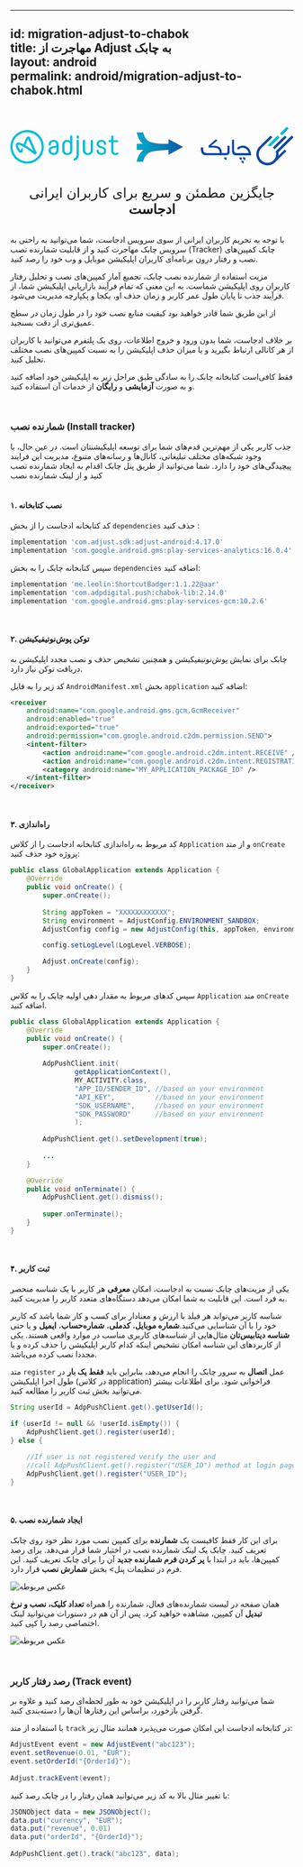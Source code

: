 
---  
id: migration-adjust-to-chabok  
title: مهاجرت از Adjust به چابک  
layout: android  
permalink: android/migration-adjust-to-chabok.html  
---  
  
<Br>  
<Br>  
  
<div align="center">   
<?xml version="1.0" encoding="UTF-8"?>  
<svg width="675px" height="92px" viewBox="0 0 675 92" version="1.1" xmlns="http://www.w3.org/2000/svg" xmlns:xlink="http://www.w3.org/1999/xlink">  
    <defs>  
        <linearGradient x1="-21.4688263%" y1="50%" x2="119.195607%" y2="50%" id="linearGradient-1">  
            <stop stop-color="#00BED7" offset="0%"></stop>  
            <stop stop-color="#0D47A1" offset="100%"></stop>  
        </linearGradient>  
    </defs>  
    <g id="Symbols" stroke="none" stroke-width="1" fill="none" fill-rule="evenodd">  
        <g id="Logos" transform="translate(-24.000000, -15.000000)">  
            <g id="migration" transform="translate(24.000000, 15.000000)">  
                <g id="adjust" transform="translate(0.000000, 8.000000)" fill="#00BED5" fill-rule="nonzero">  
                    <path d="M109.642857,47.3571429 C109.642857,52.3571429 106.285714,54.7142857 103.071429,54.7142857 C99,54.7142857 96.5,51.6428571 96.5,48.8571429 C96.5,46 98,44.4285714 101.214286,43.6428571 L108,42.0714286 C108.714286,41.8571429 109.285714,41.7857143 109.642857,41.5714286 L109.642857,47.3571429 Z M114.928571,47.5714286 L114.928571,34.5714286 C114.928571,28.0714286 110,23.3571429 103.071429,23.3571429 C96.5,23.3571429 91.2142857,28.2142857 91.2142857,34.2857143 L91.2142857,34.7142857 C91.2142857,36.0714286 92.1428571,36.9285714 93.8571429,36.9285714 C95.5,36.9285714 96.5,36.0714286 96.5,34.7142857 L96.5,34.4285714 C96.5,30.8571429 99.4285714,28.1428571 103.071429,28.1428571 C106.928571,28.1428571 109.642857,30.8571429 109.642857,34.7142857 L109.642857,36.2857143 C109.642857,36.7857143 108.928571,37.2142857 107.857143,37.4285714 L99.8571429,39.2142857 C94,40.5714286 91.1428571,43.7142857 91.1428571,48.8571429 C91.1428571,54.7142857 96.3571429,59.4285714 103,59.4285714 C110.071429,59.4285714 114.928571,54.5714286 114.928571,47.5714286 Z M142.571429,47.5 C142.571429,52 139.928571,54.8571429 135.857143,54.8571429 C131.785714,54.8571429 129.142857,52 129.142857,47.5 L129.142857,35.5 C129.142857,31 131.785714,28.1428571 135.857143,28.1428571 C139.928571,28.1428571 142.571429,31 142.571429,35.5 L142.571429,47.5 Z M147.785714,47.7857143 L147.785714,15 C147.785714,13.6428571 146.857143,12.7857143 145.142857,12.7857143 C143.5,12.7857143 142.5,13.6428571 142.5,15 L142.5,26.2142857 C140.714286,24.5714286 138,23.5 135.142857,23.5 C129.5,23.5 123.714286,27.5 123.714286,35.2142857 L123.714286,47.7857143 C123.714286,55.8571429 129.928571,59.5 135.642857,59.5 C141.357143,59.5 147.785714,55.8571429 147.785714,47.7857143 Z M158,58.5714286 C158,62.8571429 155.785714,66.2142857 152.214286,67.7142857 C151.142857,68.1428571 150.357143,69.2857143 150.928571,70.9285714 C151.357143,72 152.214286,72.5714286 153.214286,72.5714286 C153.5,72.5714286 153.928571,72.5 154.285714,72.3571429 C159.857143,70.3571429 163.214286,65.3571429 163.214286,58.7142857 L163.214286,25.4285714 C163.214286,24.0714286 162.285714,23.2142857 160.571429,23.2142857 C158.857143,23.2142857 157.928571,24.0714286 157.928571,25.4285714 L157.928571,58.5714286 L158,58.5714286 Z M163.5,18.2142857 L163.5,15.5714286 C163.5,14 162.428571,12.8571429 160.785714,12.8571429 C159.142857,12.8571429 158.071429,13.9285714 158.071429,15.5714286 L158.071429,18.2142857 C158.071429,19.7857143 159.214286,20.9285714 160.785714,20.9285714 C162.357143,20.8571429 163.5,19.7857143 163.5,18.2142857 Z M196.785714,47.8571429 L196.785714,25.5714286 C196.785714,24.2142857 195.857143,23.3571429 194.142857,23.3571429 C192.5,23.3571429 191.5,24.2142857 191.5,25.5714286 L191.5,47.5714286 C191.5,52.0714286 188.857143,54.9285714 184.785714,54.9285714 C180.714286,54.9285714 178.071429,52.0714286 178.071429,47.5714286 L178.071429,25.5714286 C178.071429,24.2142857 177.142857,23.3571429 175.428571,23.3571429 C173.785714,23.3571429 172.785714,24.2142857 172.785714,25.5714286 L172.785714,47.8571429 C172.785714,55.9285714 179,59.5714286 184.714286,59.5714286 C190.5,59.6428571 196.785714,55.9285714 196.785714,47.8571429 Z M210.928571,32.7857143 C210.928571,29.9285714 213.357143,27.9285714 216.785714,27.9285714 C220.357143,27.9285714 223.071429,30.2142857 223.071429,33.2857143 L223.071429,33.5 C223.071429,34.8571429 224,35.7142857 225.714286,35.7142857 C227.357143,35.7142857 228.357143,34.8571429 228.357143,33.5 L228.357143,33.0714286 C228.357143,27.6428571 223.357143,23.3571429 216.857143,23.3571429 C210.571429,23.3571429 205.714286,27.4285714 205.714286,32.9285714 C205.714286,38.1428571 209.071429,41.6428571 216,43.2857143 C221.214286,44.5714286 223.428571,46.5 223.428571,49.7142857 C223.428571,52.7857143 221.142857,54.7142857 217.357143,54.7142857 C213.928571,54.7142857 210.928571,52.2857143 210.928571,49.5 L210.928571,49.2857143 C210.928571,47.9285714 210,47.0714286 208.285714,47.0714286 C206.642857,47.0714286 205.642857,47.9285714 205.642857,49.2857143 L205.642857,49.5 C205.642857,55.0714286 210.785714,59.3571429 217.285714,59.3571429 C224.071429,59.3571429 228.571429,55.5 228.571429,49.7142857 C228.571429,44.0714286 225.214286,40.5714286 217.571429,38.7142857 C213,37.5 210.928571,35.6428571 210.928571,32.7857143 Z M245.714286,49.7857143 L245.714286,29 L255.142857,29 C256.428571,29 257.142857,28.1428571 257.142857,26.7142857 C257.142857,24.9285714 256.071429,24.4285714 255.142857,24.4285714 L245.714286,24.4285714 L245.714286,15.2142857 C245.714286,13.8571429 244.785714,13 243.071429,13 C241.428571,13 240.428571,13.8571429 240.428571,15.2142857 L240.428571,24.2857143 L235.785714,24.2857143 C234.5,24.2857143 233.785714,25.1428571 233.785714,26.5714286 C233.785714,28.0714286 234.5,28.8571429 235.785714,28.8571429 L240.428571,28.8571429 L240.428571,49.8571429 C240.428571,55.5 244.642857,59.5 250.714286,59.5 C253,59.5 255.214286,58.8571429 256.928571,57.7142857 C258.071429,56.8571429 258.285714,55.5 257.428571,54.3571429 C256.714286,53.4285714 255.928571,53.2142857 255.571429,53.2142857 C255.142857,53.2142857 254.714286,53.4285714 254.214286,53.7142857 C253.285714,54.4285714 252,54.8571429 250.785714,54.8571429 C247,55 245.714286,52.2857143 245.714286,49.7857143 Z" id="Shape"></path>  
                    <path d="M54.9285714,49.1428571 L52.0714286,47.1428571 C46.4285714,43.0714286 41.2857143,39.5714286 36.7857143,36.8571429 L35.7142857,36.2142857 L42.2857143,21.3571429 L54.9285714,49.1428571 Z M58.7857143,59.0714286 L63.0714286,54.7857143 L45.7857143,15.7857143 L39.2857143,15.7857143 L31.4285714,33.8571429 L30.5,33.4285714 C25.7857143,31.1428571 22.2142857,30 19.5,30 C16.0714286,30 14.3571429,31.8571429 13.7142857,33.0714286 C11.8571429,36.5 12.8571429,41.3571429 17.0714286,47.7142857 C18.6428571,50.1428571 20.2142857,52.3571429 21.5,53.7857143 L27.7857143,53.7857143 L30.2857143,47.9285714 L27.5714286,41.8571429 L24.4285714,48.7857143 L23.3571429,47.4285714 C22.6428571,46.5 22,45.5714286 21.3571429,44.5714286 C17.9285714,39.3571429 17.3571429,36.5714286 18.2142857,35.6428571 C18.9285714,34.7142857 23.2142857,35.9285714 27.9285714,38.2857143 C30.5714286,39.4285714 33.1428571,40.9285714 35.7857143,42.7142857 C37.6428571,43.8571429 39.6428571,45.1428571 41.7857143,46.5714286 C49.5,51.6428571 56.2857143,57 58.7857143,59.0714286 Z M74.6428571,40 C74.6428571,59.2142857 59.1428571,74.7142857 39.9285714,74.7142857 C20.7142857,74.7142857 5.21428571,59.0714286 5.21428571,40 C5.21428571,20.9285714 20.7857143,5.35714286 39.9285714,5.35714286 C59,5.35714286 74.6428571,20.8571429 74.6428571,40 Z M79.7857143,40 C79.7857143,18.0714286 62,0.142857143 39.9285714,0.142857143 C17.8571429,0.142857143 0.142857143,18 0.142857143,40 C0.142857143,62 17.9285714,79.8571429 40,79.8571429 C62.0714286,79.8571429 79.7857143,61.9285714 79.7857143,40 Z" id="Shape"></path>  
                </g>  
                <g id="Chabok-Logo" transform="translate(454.000000, 0.000000)" fill-rule="nonzero">  
                    <g id="ChabokLogo" transform="translate(132.000000, 0.000000)">  
                        <g id="Chabok-Logo-Blue-01-Copy-5">  
                            <g id="Group" transform="translate(0.253053, 0.000000)">  
                                <path d="M47.184247,66.1564728 C47.5665183,62.9718676 46.0915559,59.0547168 46.0882119,59.0555464 L50.601023,54.616067 L84.588445,21.1673456 L88.7115282,25.2891266 L52.5889681,60.8422872 L52.586143,60.8450669 C52.8785378,62.407798 53.0481107,64.014439 53.0481107,65.661677 C53.0481107,67.0195669 52.9918806,67.9977055 52.7911625,69.3000191 L67.6742363,54.616067 L71.65183,58.2188431 L46.1250103,83.3714826 C41.2785054,88.6396315 34.3002075,91.9460146 26.5449635,91.9460146 C11.9092716,91.9460146 0.0434889131,80.1779113 0.0434889131,65.6608474 C0.0434889131,57.2646574 4.0177065,49.7933593 10.1973138,44.9814351 L34.0292382,21.4103888 L38.1389404,25.5454418 C38.1389404,25.5454418 16.3928112,47.1779487 12.730543,50.4519816 C8.53553554,54.202147 5.89776567,59.6312183 5.89776567,65.6600178 C5.89776567,76.9528184 15.1617405,86.1386915 26.5449635,86.1386915 C37.7600851,86.1386915 46.9128287,77.2207471 47.1804527,66.1602059 L47.184247,66.1564728 Z M43.4286977,53.8728358 C41.9927272,51.8928215 39.4135001,49.6457085 39.4143364,49.6448789 L43.5850905,45.539688 L68.1078195,21.4161954 L72.2309032,25.5396353 L47.6278867,49.7419303 L43.4286977,53.8728358 Z" id="Combined-Shape" fill="#0D47A1"></path>  
                                <polygon id="Rectangle-path" fill="#00B9CD" transform="translate(66.636142, 10.560148) rotate(45.008103) translate(-66.636142, -10.560148) " points="63.541791 -0.79249579 69.730494 -0.966056737 69.730494 21.9127909 63.541791 22.0863519"></polygon>  
                                <path d="M34.0069574,46.8804113 L38.4854791,42.4591811 L55.4051751,25.7480924 L50.8728287,21.1698341 L31.8757006,39.9289561 L26.5558357,45.1830034 C29.3240723,44.8818952 34.0069574,46.8804113 34.0069574,46.8804113 Z" id="Shape" fill="#00B9CD"></path>  
                            </g>  
                        </g>  
                    </g>  
                    <g id="Layer_1_1_" transform="translate(0.000000, 30.111111)" fill="#0D47A1">  
                        <path d="M63.403746,26.8655691 L63.403746,15.3297531 L68.539076,15.3297531 L68.539076,30.277599 C68.539076,33.5422686 67.3553525,35.6523057 64.8196147,36.9202374 C63.7238324,37.4625455 62.3471441,37.7928952 60.7243482,37.9068309 C60.7243482,37.9068309 21.6779145,37.9068309 11.6532739,37.9068309 C1.62673527,37.9068309 -0.123227234,28.970514 0.00646991515,19.3432712 L5.77446921,19.3432712 C5.77446921,26.8655691 4.27547794,32.4613576 16.374206,32.817592 C28.472934,33.1738265 45.0363931,32.8500541 45.0363931,32.8500541 L45.0363931,31.066082 C44.6593224,22.417158 38.0861855,21.0384732 38.0861855,21.0384732 C32.5895571,19.5725863 29.9601846,19.8742929 23.4323057,19.8742929 C22.7540845,19.8742929 19.9022506,19.8742929 18.5202634,19.9105741 L18.4734459,15.1578949 L35.9053754,0 L39.4631676,3.03855265 C29.3385505,11.3727189 24.276242,15.539802 24.276242,15.539802 C24.276242,15.539802 30.7200201,14.7740782 37.5636009,15.9700841 C41.1622223,16.5989578 43.3923805,17.7701397 45.6807444,19.8820863 C47.3699707,21.7960777 49.793093,25.0009152 49.88483,30.1057408 L49.88483,32.8526002 L55.6775917,32.89461 C63.403746,32.89461 63.403746,32.817592 63.403746,26.8655691 Z" id="Shape"></path>  
                        <path d="M75.468286,33.461335 C74.8280249,32.153303 74.4484237,30.5308342 74.328849,28.6461224 L74.328849,1.07751811 L79.1513468,1.07751811 L79.152612,23.5180563 C79.152612,30.4252818 79.5965793,32.9715313 88.2991081,32.9588011 C105.391127,32.967288 113.937137,32.9715313 113.937137,32.9715313 C113.937137,32.9715313 113.957677,31.3944256 113.279456,29.7503153 C112.686012,27.9381659 111.441552,26.1132862 109.601751,24.3539673 C107.208364,21.9759587 103.618821,20.1905428 99.3898401,20.1905428 C95.1608582,20.1905428 91.9050273,21.9829604 89.2832468,24.8669959 L86.0382873,21.3886134 C86.645017,20.7285506 87.2441544,20.1315024 87.8369652,19.5949229 C90.0500415,17.411687 93.281715,15.969351 97.4459425,15.3073786 C101.737336,14.9229254 105.815521,15.7459353 109.664679,17.7885021 C119.946816,23.6367736 119.946816,38.0308541 119.946816,38.0308541 L83.1609088,38.0308541 C79.378813,38.0276715 76.9373435,36.5872451 75.468286,33.461335 Z" id="Shape"></path>  
                        <path d="M91.6135494,43.1007247 L91.6135494,43.4834307 C91.6135494,46.6699213 94.1960191,49.2530823 97.3816566,49.2530823 L97.3816566,43.1886388 L91.6135494,43.1007247 Z M55.4773293,43.1007249 L55.4773293,43.4834309 C55.4773293,46.6699215 58.059799,49.2530824 61.2454365,49.2530824 L61.2454365,43.1886389 L55.4773293,43.1007249 Z M96.4390499,51.1577428 L96.4390499,51.5412723 C96.4390499,54.7286566 99.0222441,57.3125424 102.208775,57.3125424 L102.208775,51.1577428 L96.4390499,51.1577428 Z M100.344598,43.0134801 L100.344598,43.3945675 C100.344598,46.581952 102.927792,49.1658377 106.114324,49.1658377 L106.114324,43.1013942 L100.344598,43.0134801 Z" id="Shape"></path>  
                    </g>  
                </g>  
                <path d="M377.16579,66.4696681 L410.81614,48.2657309 L377.16579,30.0617938 L377.16579,41.2281938 L376.41579,41.2281938 L359.205132,41.2261896 C348.122062,40.4143099 339.567157,38.9384392 333.527827,36.7889225 C324.98312,33.7476926 319.172465,26.1176553 316.087773,13.9916324 L301.524032,13.9916269 C304.25042,25.6497382 308.882926,34.2822907 315.405745,39.910349 L316.933104,41.2281938 L301.75,41.2281938 L301.75,55.0253326 L315.813193,55.0253326 L317.947955,55.0253326 L316.282284,56.3605283 C309.295981,61.9607233 304.370961,70.8347705 301.524032,83.0083731 L316.087771,83.0083731 C319.172465,70.8823447 324.98312,63.2523074 333.527827,60.2110775 C341.920409,57.2239919 355.185777,55.5345277 373.350617,55.1262308 L373.350617,55.0253326 L377.16579,55.0253326 L377.16579,66.4696681 Z" id="Combined-Shape" stroke-opacity="0.232591712" stroke="#000000" stroke-width="1.5" fill="url(#linearGradient-1)"></path>  
            </g>  
        </g>  
    </g>  
</svg></div>  
  
<Br/>  
  
<Br/>  
  
<div align="center"> <font size="5"> جایگزین مطمئن و سریع برای کاربران ایرانی <strong>ادجاست</strong>
 </font> </div>  
   
<Br>  
   
با توجه به تحریم کاربران ایرانی از سوی سرویس ادجاست، شما می‌توانید به راحتی به سرویس چابک مهاجرت کنید و از قابلیت شمارنده نصب (Tracker) چابک کمپین‌های نصب و رفتار درون برنامه‌ای کاربران اپلیکیشن موبایل و وب خود را رصد کنید.

مزیت استفاده از شمارنده نصب چابک، تجمیع آمار کمپین‌های نصب و تحلیل رفتار کاربران روی اپلیکیشن شماست. به این معنی که تمام فرآیند بازاریابی اپلیکیشن شما، از فرآیند جذب تا پایان طول عمر کاربر و زمان حذف او، یکجا و پکپارچه مدیریت می‌شود.

از این طریق شما قادر خواهید بود کیفیت منابع نصب خود را در طول زمان  در سطح عمیق‌تری از دقت بسنجید.

بر خلاف ادجاست، شما بدون ورود و خروج اطلاعات، روی یک پلتفرم می‌توانید با کاربران از هر کانالی ارتباط بگیرید و یا میزان حذف‌ اپلیکیشن را به نسبت کمپین‌های نصب مختلف تحلیل کنید.

 فقط کافی‌است کتابخانه چابک را به سادگی طبق مراحل زیر به اپلیکیشن خود اضافه کنید و به صورت **آزمایشی** و **رایگان** از خدمات آن استفاده کنید.  
  
<Br>  
  
### شمارنده نصب (Install tracker)   

جذب کاربر یکی از مهم‌ترین قدم‌های شما برای توسعه اپلیکیشنتان است. در عین حال، با وجود شبکه‌های مختلف تبلیغاتی، کانال‌ها و رسانه‌های متنوع، مدیریت این فرایند پیچیدگی‌های خود را دارد. شما می‌توانید از طریق پنل چابک اقدام به ایجاد شمارنده نصب کنید و از لینک شمارنده نصب  
<Br>  
  
#### ۱. نصب کتابخانه   

کد کتابخانه ادجاست را از بخش `dependencies` حذف کنید :  
  
```javascript 
implementation 'com.adjust.sdk:adjust-android:4.17.0'
implementation 'com.google.android.gms:play-services-analytics:16.0.4'
```  
  
سپس کتابخانه چابک را به بخش `dependencies` اضافه کنید:  
  
```javascript  
implementation 'me.leolin:ShortcutBadger:1.1.22@aar' 
implementation 'com.adpdigital.push:chabok-lib:2.14.0'  
implementation 'com.google.android.gms:play-services-gcm:10.2.6'  
```  
 
<Br>  
  
#### ۲. توکن پوش‌نوتیفیکیشن

 چابک برای نمایش پوش‌نوتیفیکیشن و همچنین تشخیص حذف و نصب مجدد اپلیکیشن به دریافت توکن نیاز دارد.
 
کد زیر را به فایل `AndroidManifest.xml` بخش `application` اضافه کنید:  
  
```xml  
<receiver  
	android:name="com.google.android.gms.gcm.GcmReceiver"  
	android:enabled="true"  
	android:exported="true"  
	android:permission="com.google.android.c2dm.permission.SEND">  
	<intent-filter>
		<action android:name="com.google.android.c2dm.intent.RECEIVE" />  
		<action android:name="com.google.android.c2dm.intent.REGISTRATION" />  
		<category android:name="MY_APPLICATION_PACKAGE_ID" />  
	</intent-filter>
</receiver>  
```  
  <Br>  
  
#### ۳. راه‌اندازی

 کد مربوط به راه‌اندازی کتابخانه ادجاست را از کلاس `Application` و از متد `onCreate` پروژه خود حذف کنید:  
```java  
public class GlobalApplication extends Application {    
	@Override    
	public void onCreate() {    
		super.onCreate();
		  
		String appToken = "XXXXXXXXXXXX";    
		String environment = AdjustConfig.ENVIRONMENT_SANDBOX;    
		AdjustConfig config = new AdjustConfig(this, appToken, environment);

		config.setLogLevel(LogLevel.VERBOSE);  

		Adjust.onCreate(config); 
	}
}  
```  
سپس کدهای مربوط به مقدار دهی اولیه چابک را به کلاس `Application` متد `onCreate` اضافه کنید.  
  
```java  
public class GlobalApplication extends Application {    
	@Override    
	public void onCreate() {
		super.onCreate();  
		
		AdpPushClient.init(
				getApplicationContext(),
				MY_ACTIVITY.class,
				"APP_ID/SENDER_ID", //based on your environment 
				"API_KEY",          //based on your environment 
				"SDK_USERNAME",     //based on your environment 
				"SDK_PASSWORD"      //based on your environment 
				); 
				
		AdpPushClient.get().setDevelopment(true);   
		  
		...  
	}

	@Override  
	public void onTerminate() {
		AdpPushClient.get().dismiss();  
		
		super.onTerminate(); 
	}
}  
```  
   
<Br>  
 
#### ۴. ثبت کاربر  

یکی از مزیت‌های چابک نسبت به ادجاست، امکان **معرفی** هر کاربر با یک شناسه منحصر به فرد است. این قابلیت به شما امکان می‌دهد دستگاه‌های متعدد کاربر را مدیریت کنید.

 شناسه کاربر می‌تواند هر فیلد با ارزش و معنا‌دار برای کسب و کار شما باشد که کاربر خود را با آن شناسایی می‌کنید.**شماره موبایل**، **کدملی**، **شماره‌حساب**، **ایمیل** و یا حتی **شناسه دیتابیس‌تان** مثال‌هایی از شناسه‌های کاربری مناسب در موارد واقعی هستند. یکی از کاربردهای این شناسه امکان تشخیص اینکه کدام کاربر اپلیکیشن را حذف کرده و یا مجددا نصب کرده می‌باشد.
 
متد `register` عمل **اتصال** به سرور چابک را انجام می‌دهد، بنابراین باید **فقط یک بار** در طول اجرا اپلیکیشن (در کلاس application) فراخوانی شود. برای اطلاعات بیشتر می‌توانید بخش ثبت کاربر را مطالعه کنید.
  
```java  
String userId = AdpPushClient.get().getUserId();

if (userId != null && !userId.isEmpty()) {
	AdpPushClient.get().register(userId);
} else {
	
	//If user is not registered verify the user and
	//call AdpPushClient.get().register("USER_ID") method at login page 
	AdpPushClient.get().register("USER_ID");
}  
```  

<Br>  
   
#### ۵. ایجاد شمارنده نصب  
  
برای این کار فقط کافیست یک **شمارنده** برای کمپین نصب مورد نظر خود روی چابک تعریف کنید. چابک یک لینک شمارنده نصب در اختیار شما قرار می‌دهد. برای رصد کمپین‌ها، باید در ابتدا با **پر کردن فرم شمارنده جدید** آن را برای چابک تعریف کنید. این فرم در تنظیمات پنل> بخش **شمارش نصب** قرار دارد.  
  
![عکس مربوطه](http://uupload.ir/files/l1so_tracker.png)  
  
همان صفحه در  لیست شمارنده‌های فعال، شمارنده را همراه  **تعداد کلیک، نصب و نرخ تبدیل** آن کمپین، مشاهده خواهید کرد. پس از آن هم در دستورات می‌توانید لینک اختصاصی رصد را کپی کنید.  
  
![عکس مربوطه](http://uupload.ir/files/xfwv_trackx.png)  
  
<Br>  
  
### رصد رفتار کاربر (Track event)   

شما می‌توانید رفتار کاربر را در اپلیکیشن خود به طور لحظه‌ای رصد کنید و علاوه بر گرفتن بازخورد، براساس این رفتارها آن‌ها را دسته‌بندی کنید.

با استفاده از متد `track` در کتابخانه ادجاست این امکان صورت می‌پذیرد همانند مثال زیر:  
  
```java  
AdjustEvent event = new AdjustEvent("abc123");  
event.setRevenue(0.01, "EUR");  
event.setOrderId("{OrderId}");  
  
Adjust.trackEvent(event);  
```  
با تغییر مثال بالا به کد زیر می‌توانید همان رفتار را در چابک رصد کنید:  
  
```java  
JSONObject data = new JSONObject();  
data.put("currency", "EUR");  
data.put("revenue", 0.01)  
data.put("orderId", "{OrderId}");  
  
AdpPushClient.get().track("abc123", data);  
```